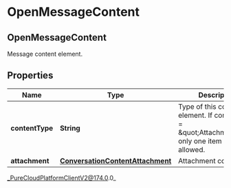 # OpenMessageContent

## OpenMessageContent
Message content element.

## Properties

|Name | Type | Description | Notes|
|------------ | ------------- | ------------- | -------------|
| **contentType** | **String** | Type of this content element. If contentType &#x3D; \&quot;Attachment\&quot; only one item is allowed. | |
| **attachment** | [**ConversationContentAttachment**](ConversationContentAttachment) | Attachment content. | [optional] |



_PureCloudPlatformClientV2@174.0.0_
